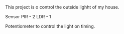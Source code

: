 This project is o control the outside lighht of my house.

Sensor
	PIR - 2
	LDR - 1

Potentiometer to control the light on timing.